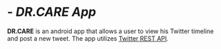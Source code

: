 # - *DR.CARE App*

**DR.CARE** is an android app that allows a user to view his Twitter timeline and post a new tweet. The app utilizes [Twitter REST API](https://dev.twitter.com/rest/public).

